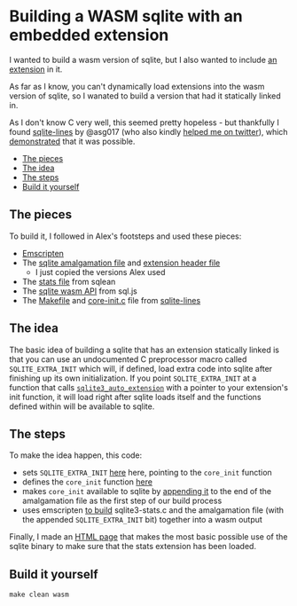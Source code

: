 # Building a WASM sqlite with an embedded extension

I wanted to build a wasm version of sqlite, but I also wanted to include [an
extension](https://github.com/nalgeon/sqlean/blob/main/docs/stats.md) in it.

As far as I know, you can't dynamically load extensions into the wasm version
of sqlite, so I wanated to build a version that had it statically linked in.

As I don't know C very well, this seemed pretty hopeless - but thankfully I
found [sqlite-lines](https://github.com/asg017/sqlite-lines/) by @asg017 (who
also kindly [helped me on
twitter](https://twitter.com/agarcia_me/status/1565775569664430080)), which
[demonstrated](https://observablehq.com/@asg017/introducing-sqlite-lines) that
it was possible.

- [The pieces](#the-pieces)
- [The idea](#the-idea)
- [The steps](#the-steps)
- [Build it yourself](#build-it-yourself)

## The pieces

To build it, I followed in Alex's footsteps and used these pieces:

- [Emscripten](https://emscripten.org/)
- The [sqlite amalgamation file](https://www.sqlite.org/amalgamation.html) and
  [extension header
  file](https://github.com/sqlite/sqlite/blob/master/src/sqlite3ext.h)
  - I just copied the versions Alex used
- The [stats
  file](https://github.com/nalgeon/sqlean/blob/main/src/sqlite3-stats.c) from
  sqlean
- The [sqlite wasm API](https://github.com/sql-js/sql.js/) from sql.js
- The [Makefile](https://github.com/asg017/sqlite-lines/blob/main/Makefile) and
  [core-init.c](https://github.com/asg017/sqlite-lines/blob/main/core_init.c)
  file from [sqlite-lines](https://github.com/asg017/sqlite-lines)

## The idea

The basic idea of building a sqlite that has an extension statically linked is
that you can use an undocumented C preprocessor macro called
`SQLITE_EXTRA_INIT` which will, if defined, load extra code into sqlite after
finishing up its own initialization. If you point `SQLITE_EXTRA_INIT` at a
function that calls
[`sqlite3_auto_extension`](https://www.sqlite.org/c3ref/auto_extension.html)
with a pointer to your extension's init function, it will load right after
sqlite loads itself and the functions defined within will be available to
sqlite.

## The steps

To make the idea happen, this code:

- sets `SQLITE_EXTRA_INIT` [here](https://github.com/llimllib/wasm_sqlite_with_stats/blob/83bdf9e1bf6808590a281d8f2d32cafafa750b33/Makefile#L13) here, pointing to the `core_init` function
- defines the `core_init` function [here](https://github.com/llimllib/wasm_sqlite_with_stats/blob/83bdf9e1bf6808590a281d8f2d32cafafa750b33/core_init.c)
- makes `core_init` available to sqlite by [appending it](https://github.com/llimllib/wasm_sqlite_with_stats/blob/83bdf9e1bf6808590a281d8f2d32cafafa750b33/Makefile#L52) to the end of the amalgamation file as the first step of our build process
- uses emscripten [to build](https://github.com/llimllib/wasm_sqlite_with_stats/blob/83bdf9e1bf6808590a281d8f2d32cafafa750b33/Makefile#L38) sqlite3-stats.c and the amalgamation file (with the appended `SQLITE_EXTRA_INIT` bit) together into a wasm output

Finally, I made an [HTML page](https://github.com/llimllib/wasm_sqlite_with_stats/blob/e057459ef636de80091bbc781751055b9bf5395d/index.html) that makes the most basic possible use of the sqlite binary to make sure that the stats extension has been loaded.

## Build it yourself

`make clean wasm`
